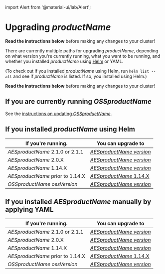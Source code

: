 import Alert from '@material-ui/lab/Alert';

# Upgrading $productName$

<Alert severity="warning">
  <b>Read the instructions below</b> before making any changes to your cluster!
</Alert>

There are currently multiple paths for upgrading $productName$, depending on what version you're currently
running, what you want to be running, and whether you installed $productName$ using [Helm](../helm) or
YAML.

(To check out if you installed $productName$ using Helm, run `helm list --all` and see if
$productName$ is listed. If so, you installed using Helm.)

<Alert severity="warning">
  <b>Read the instructions below</b> before making any changes to your cluster!
</Alert>

## If you are currently running $OSSproductName$

See the [instructions on updating $OSSproductName$](../../../../../emissary/$ossDocsVersion$/topics/install/migration-matrix).

## If you installed $productName$ using Helm

| If you're running.               | You can upgrade to                                                           |
|----------------------------------|------------------------------------------------------------------------------|
| $AESproductName$ 2.1.0 or 2.1.1  | [$AESproductName$ $version$](../upgrade/helm/edge-stack-2.1/edge-stack-2.1)  |
| $AESproductName$ 2.0.X           | [$AESproductName$ $version$](../upgrade/helm/edge-stack-2.0/edge-stack-2.1)  |
| $AESproductName$ 1.14.X          | [$AESproductName$ $version$](../upgrade/helm/edge-stack-1.14/edge-stack-2.1) |
| $AESproductName$ prior to 1.14.X | [$AESproductName$ 1.14.X](../../../../1.14/topics/install/upgrading)         |
| $OSSproductName$ $ossVersion$    | [$AESproductName$ $version$](../upgrade/helm/emissary-2.1/edge-stack-2.1)    |

## If you installed $AESproductName$ manually by applying YAML

| If you're running.               | You can upgrade to                                                           |
|----------------------------------|------------------------------------------------------------------------------|
| $AESproductName$ 2.1.0 or 2.1.1  | [$AESproductName$ $version$](../upgrade/yaml/edge-stack-2.1/edge-stack-2.1)  |
| $AESproductName$ 2.0.X           | [$AESproductName$ $version$](../upgrade/yaml/edge-stack-2.0/edge-stack-2.1)  |
| $AESproductName$ 1.14.X          | [$AESproductName$ $version$](../upgrade/yaml/edge-stack-1.14/edge-stack-2.1) |
| $AESproductName$ prior to 1.14.X | [$AESproductName$ 1.14.X](../../../../1.14/topics/install/upgrading)         |
| $OSSproductName$ $ossVersion$    | [$AESproductName$ $version$](../upgrade/yaml/emissary-2.1/edge-stack-2.1)    |
